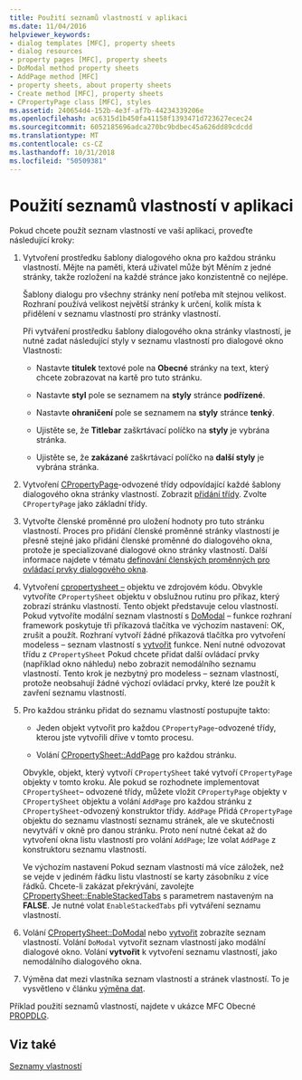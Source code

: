 ```yaml
---
title: Použití seznamů vlastností v aplikaci
ms.date: 11/04/2016
helpviewer_keywords:
- dialog templates [MFC], property sheets
- dialog resources
- property pages [MFC], property sheets
- DoModal method property sheets
- AddPage method [MFC]
- property sheets, about property sheets
- Create method [MFC], property sheets
- CPropertyPage class [MFC], styles
ms.assetid: 240654d4-152b-4e3f-af7b-44234339206e
ms.openlocfilehash: ac6315d1b450fa41158f1393471d723627ecec24
ms.sourcegitcommit: 6052185696adca270bc9bdbec45a626dd89cdcdd
ms.translationtype: MT
ms.contentlocale: cs-CZ
ms.lasthandoff: 10/31/2018
ms.locfileid: "50509381"
---
```

# <a name="using-property-sheets-in-your-application"></a>Použití seznamů vlastností v aplikaci

Pokud chcete použít seznam vlastností ve vaší aplikaci, proveďte následující kroky:

1. Vytvoření prostředku šablony dialogového okna pro každou stránku vlastností. Mějte na paměti, která uživatel může být Měním z jedné stránky, takže rozložení na každé stránce jako konzistentně co nejlépe.

   Šablony dialogu pro všechny stránky není potřeba mít stejnou velikost. Rozhraní používá velikost největší stránky k určení, kolik místa k přidělení v seznamu vlastností pro stránky vlastností.

   Při vytváření prostředku šablony dialogového okna stránky vlastností, je nutné zadat následující styly v seznamu vlastností pro dialogové okno Vlastnosti:

   - Nastavte **titulek** textové pole na **Obecné** stránky na text, který chcete zobrazovat na kartě pro tuto stránku.

   - Nastavte **styl** pole se seznamem na **styly** stránce **podřízené**.

   - Nastavte **ohraničení** pole se seznamem na **styly** stránce **tenký**.

   - Ujistěte se, že **Titlebar** zaškrtávací políčko na **styly** je vybrána stránka.

   - Ujistěte se, že **zakázané** zaškrtávací políčko na **další styly** je vybrána stránka.

1. Vytvoření [CPropertyPage](../mfc/reference/cpropertypage-class.md)-odvozené třídy odpovídající každé šablony dialogového okna stránky vlastností. Zobrazit [přidání třídy](../ide/adding-a-class-visual-cpp.md). Zvolte `CPropertyPage` jako základní třídy.

1. Vytvořte členské proměnné pro uložení hodnoty pro tuto stránku vlastností. Proces pro přidání členské proměnné stránky vlastností je přesně stejné jako přidání členské proměnné do dialogového okna, protože je specializované dialogové okno stránky vlastností. Další informace najdete v tématu [definování členských proměnných pro ovládací prvky dialogového okna](../windows/defining-member-variables-for-dialog-controls.md).

1. Vytvoření [cpropertysheet –](../mfc/reference/cpropertysheet-class.md) objektu ve zdrojovém kódu. Obvykle vytvoříte `CPropertySheet` objektu v obslužnou rutinu pro příkaz, který zobrazí stránku vlastností. Tento objekt představuje celou vlastností. Pokud vytvoříte modální seznam vlastností s [DoModal](../mfc/reference/cpropertysheet-class.md#domodal) – funkce rozhraní framework poskytuje tři příkazová tlačítka ve výchozím nastavení: OK, zrušit a použít. Rozhraní vytvoří žádné příkazová tlačítka pro vytvoření modeless – seznam vlastností s [vytvořit](../mfc/reference/cpropertysheet-class.md#create) funkce. Není nutné odvozovat třídu z `CPropertySheet` Pokud chcete přidat další ovládací prvky (například okno náhledu) nebo zobrazit nemodálního seznamu vlastností. Tento krok je nezbytný pro modeless – seznam vlastností, protože neobsahují žádné výchozí ovládací prvky, které lze použít k zavření seznamu vlastností.

1. Pro každou stránku přidat do seznamu vlastností postupujte takto:

   - Jeden objekt vytvořit pro každou `CPropertyPage`-odvozené třídy, kterou jste vytvořili dříve v tomto procesu.

   - Volání [CPropertySheet::AddPage](../mfc/reference/cpropertysheet-class.md#addpage) pro každou stránku.

   Obvykle, objekt, který vytvoří `CPropertySheet` také vytvoří `CPropertyPage` objekty v tomto kroku. Ale pokud se rozhodnete implementovat `CPropertySheet`– odvozené třídy, můžete vložit `CPropertyPage` objekty v `CPropertySheet` objektu a volání `AddPage` pro každou stránku z `CPropertySheet`-odvozený konstruktor třídy. `AddPage` Přidá `CPropertyPage` objektu do seznamu vlastností seznamu stránek, ale ve skutečnosti nevytváří v okně pro danou stránku. Proto není nutné čekat až do vytvoření okna listu vlastností pro volání `AddPage`; lze volat `AddPage` z konstruktoru seznamu vlastností.

   Ve výchozím nastavení Pokud seznam vlastností má více záložek, než se vejde v jediném řádku listu vlastností se karty zásobníku z více řádků. Chcete-li zakázat překrývání, zavolejte [CPropertySheet::EnableStackedTabs](../mfc/reference/cpropertysheet-class.md#enablestackedtabs) s parametrem nastaveným na **FALSE**. Je nutné volat `EnableStackedTabs` při vytváření seznamu vlastností.

1. Volání [CPropertySheet::DoModal](../mfc/reference/cpropertysheet-class.md#domodal) nebo [vytvořit](../mfc/reference/cpropertysheet-class.md#create) zobrazíte seznam vlastností. Volání `DoModal` vytvořit seznam vlastností jako modální dialogové okno. Volání **vytvořit** k vytvoření seznamu vlastností, jako nemodálního dialogového okna.

1. Výměna dat mezi vlastníka seznam vlastností a stránek vlastností. To je vysvětleno v článku [výměna dat](../mfc/exchanging-data.md).

Příklad použití seznamů vlastností, najdete v ukázce MFC Obecné [PROPDLG](../visual-cpp-samples.md).

## <a name="see-also"></a>Viz také

[Seznamy vlastností](../mfc/property-sheets-mfc.md)

